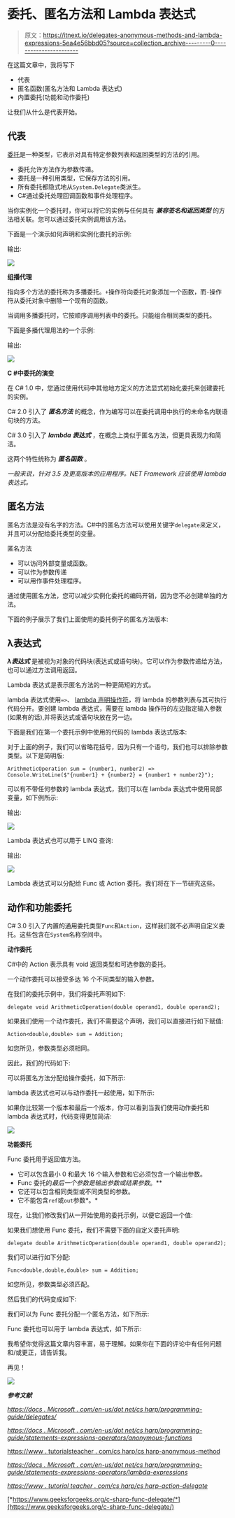 # 委托、匿名方法和 Lambda 表达式

> 原文：<https://itnext.io/delegates-anonymous-methods-and-lambda-expressions-5ea4e56bbd05?source=collection_archive---------0----------------------->

在这篇文章中，我将写下

*   代表
*   匿名函数(匿名方法和 Lambda 表达式)
*   内置委托(功能和动作委托)

让我们从什么是代表开始。

## 代表

[委托](https://docs.microsoft.com/en-us/dotnet/csharp/language-reference/keywords/delegate)是一种类型，它表示对具有特定参数列表和返回类型的方法的引用。

*   委托允许方法作为参数传递。
*   委托是一种引用类型，它保存方法的引用。
*   所有委托都隐式地从`System.Delegate`类派生。
*   C#通过委托处理回调函数和事件处理程序。

当你实例化一个委托时，你可以将它的实例与任何具有 ***兼容签名和返回类型*** 的方法相关联。您可以通过委托实例调用该方法。

下面是一个演示如何声明和实例化委托的示例:

输出:

![](img/e1edd1292f022a0f22617ecbd64cf69b.png)

**组播代理**

指向多个方法的委托称为多播委托。`+`操作符向委托对象添加一个函数，而`-`操作符从委托对象中删除一个现有的函数。

当调用多播委托时，它按顺序调用列表中的委托。只能组合相同类型的委托。

下面是多播代理用法的一个示例:

输出:

![](img/6607ae5e311f6c6a0abf1f944b0df419.png)

**C #中委托的演变**

在 C# 1.0 中，您通过使用代码中其他地方定义的方法显式初始化委托来创建委托的实例。

C# 2.0 引入了 ***匿名方法*** 的概念，作为编写可以在委托调用中执行的未命名内联语句块的方法。

C# 3.0 引入了 ***lambda 表达式*** ，在概念上类似于匿名方法，但更具表现力和简洁。

这两个特性统称为 ***匿名函数*** 。

*一般来说，针对 3.5 及更高版本的应用程序。NET Framework 应该使用 lambda 表达式。*

## **匿名方法**

匿名方法是没有名字的方法。C#中的匿名方法可以使用关键字`delegate`来定义，并且可以分配给委托类型的变量。

匿名方法

*   可以访问外部变量或函数。
*   可以作为参数传递
*   可以用作事件处理程序。

通过使用匿名方法，您可以减少实例化委托的编码开销，因为您不必创建单独的方法。

下面的例子展示了我们上面使用的委托例子的匿名方法版本:

## **λ表达式**

***λ表达式*** 是被视为对象的代码块(表达式或语句块)。它可以作为参数传递给方法，也可以通过方法调用返回。

Lambda 表达式是表示匿名方法的一种更简短的方式。

lambda 表达式使用`=>`、 [lambda 声明操作符](https://docs.microsoft.com/en-us/dotnet/csharp/language-reference/operators/lambda-operator)，将 lambda 的参数列表与其可执行代码分开。要创建 lambda 表达式，需要在 lambda 操作符的左边指定输入参数(如果有的话),并将表达式或语句块放在另一边。

下面是我们在第一个委托示例中使用的代码的 lambda 表达式版本:

对于上面的例子，我们可以省略花括号，因为只有一个语句，我们也可以排除参数类型。以下是简明版:

```
ArithmeticOperation sum = (number1, number2) => 
Console.WriteLine($"{number1} + {number2} = {number1 + number2}");
```

可以有不带任何参数的 lambda 表达式，我们可以在 lambda 表达式中使用局部变量，如下例所示:

输出:

![](img/7226b17a941dfe389d1fe19fbfbc5480.png)

Lambda 表达式也可以用于 LINQ 查询:

输出:

![](img/07adec2df3d6bfb125cc76b5369b4a9e.png)

Lambda 表达式可以分配给 Func 或 Action 委托。我们将在下一节研究这些。

## **动作和功能委托**

C# 3.0 引入了内置的通用委托类型`Func`和`Action`，这样我们就不必声明自定义委托。这些包含在`System`名称空间中。

**动作委托**

C#中的 Action 表示具有 void 返回类型和可选参数的委托。

一个动作委托可以接受多达 16 个不同类型的输入参数。

在我们的委托示例中，我们将委托声明如下:

```
delegate void ArithmeticOperation(double operand1, double operand2);
```

如果我们使用一个动作委托，我们不需要这个声明，我们可以直接进行如下赋值:

```
Action<double,double> sum = Addition;
```

如您所见，参数类型必须相同。

因此，我们的代码如下:

可以将匿名方法分配给操作委托，如下所示:

lambda 表达式也可以与动作委托一起使用，如下所示:

如果你比较第一个版本和最后一个版本，你可以看到当我们使用动作委托和 lambda 表达式时，代码变得更加简洁:

![](img/6882f85e42916413bb1482f85635e397.png)

**功能委托**

Func 委托用于返回值方法。

*   它可以包含最小 0 和最大 16 个输入参数和它必须包含一个输出参数。
*   Func 委托的*最后一个参数是输出参数或结果参数*。**
*   它还可以包含相同类型或不同类型的参数。
*   它不能包含`ref`或`out`参数*。*

现在，让我们修改我们从一开始使用的委托示例，以便它返回一个值:

如果我们想使用 Func 委托，我们不需要下面的自定义委托声明:

```
delegate double ArithmeticOperation(double operand1, double operand2);
```

我们可以进行如下分配:

```
Func<double,double,double> sum = Addition;
```

如您所见，参数类型必须匹配。

然后我们的代码变成如下:

我们可以为 Func 委托分配一个匿名方法，如下所示:

Func 委托也可以用于 lambda 表达式，如下所示:

我希望你觉得这篇文章内容丰富，易于理解。如果你在下面的评论中有任何问题和/或更正，请告诉我。

再见！

![](img/4045e85ba05894552d94778be5b5c9bd.png)

***参考文献***

[*https://docs . Microsoft . com/en-us/dot net/cs harp/programming-guide/delegates/*](https://docs.microsoft.com/en-us/dotnet/csharp/programming-guide/delegates/)

[*https://docs . Microsoft . com/en-us/dot net/cs harp/programming-guide/statements-expressions-operators/anonymous-functions*](https://docs.microsoft.com/en-us/dotnet/csharp/programming-guide/statements-expressions-operators/anonymous-functions)

[https://www . tutorialsteacher . com/cs harp/cs harp-anonymous-method](https://www.tutorialsteacher.com/csharp/csharp-anonymous-method)

[*https://docs . Microsoft . com/en-us/dot net/cs harp/programming-guide/statements-expressions-operators/lambda-expressions*](https://docs.microsoft.com/en-us/dotnet/csharp/programming-guide/statements-expressions-operators/lambda-expressions)

[*https://www . tutorial teacher . com/cs harp/cs harp-action-delegate*](https://www.tutorialsteacher.com/csharp/csharp-action-delegate)

[*https://www.geeksforgeeks.org/c-sharp-func-delegate/*](https://www.geeksforgeeks.org/c-sharp-func-delegate/)